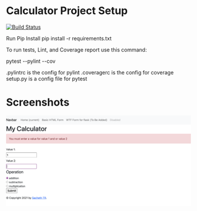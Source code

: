 # Calculator Project Setup
[![Build Status](https://app.travis-ci.com/Sacheth-Ranganathasetty-Tenugondlu/calc2.svg?branch=main)](https://app.travis-ci.com/Sacheth-Ranganathasetty-Tenugondlu/calc2)

Run Pip Install
pip install -r requirements.txt

To run tests, Lint, and Coverage report use this command:

pytest  --pylint --cov

.pylintrc is the config for pylint
.coveragerc is the config for coverage
setup.py is a config file for pytest
# Screenshots
![img](https://github.com/Sacheth-Ranganathasetty-Tenugondlu/calc2/blob/7c7cab07444490d57698df8280ccb6a4e0655df9/Screen%20Shot%202021-12-08%20at%2010.21.56%20PM.png)
